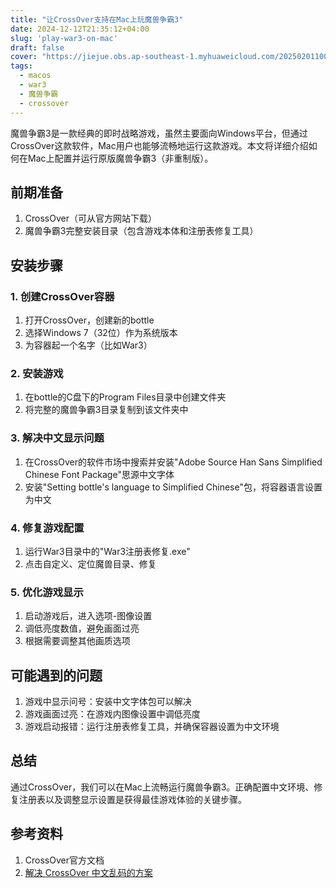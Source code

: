 ```yaml
---
title: "让CrossOver支持在Mac上玩魔兽争霸3"
date: 2024-12-12T21:35:12+04:00
slug: 'play-war3-on-mac'
draft: false
cover: "https://jiejue.obs.ap-southeast-1.myhuaweicloud.com/20250201100422602.webp"
tags:
  - macos
  - war3
  - 魔兽争霸
  - crossover
---
```


魔兽争霸3是一款经典的即时战略游戏，虽然主要面向Windows平台，但通过CrossOver这款软件，Mac用户也能够流畅地运行这款游戏。本文将详细介绍如何在Mac上配置并运行原版魔兽争霸3（非重制版）。

<!--more-->

## 前期准备

1. CrossOver（可从官方网站下载）
2. 魔兽争霸3完整安装目录（包含游戏本体和注册表修复工具）

## 安装步骤

### 1. 创建CrossOver容器

1. 打开CrossOver，创建新的bottle
2. 选择Windows 7（32位）作为系统版本
3. 为容器起一个名字（比如War3）

### 2. 安装游戏

1. 在bottle的C盘下的Program Files目录中创建文件夹
2. 将完整的魔兽争霸3目录复制到该文件夹中

### 3. 解决中文显示问题

1. 在CrossOver的软件市场中搜索并安装"Adobe Source Han Sans Simplified Chinese Font Package"思源中文字体
2. 安装"Setting bottle's language to Simplified Chinese"包，将容器语言设置为中文

### 4. 修复游戏配置

1. 运行War3目录中的"War3注册表修复.exe"
2. 点击自定义、定位魔兽目录、修复

### 5. 优化游戏显示

1. 启动游戏后，进入选项-图像设置
2. 调低亮度数值，避免画面过亮
3. 根据需要调整其他画质选项

## 可能遇到的问题

1. 游戏中显示问号：安装中文字体包可以解决
2. 游戏画面过亮：在游戏内图像设置中调低亮度
3. 游戏启动报错：运行注册表修复工具，并确保容器设置为中文环境

## 总结

通过CrossOver，我们可以在Mac上流畅运行魔兽争霸3。正确配置中文环境、修复注册表以及调整显示设置是获得最佳游戏体验的关键步骤。

## 参考资料

1. CrossOver官方文档
2. [解决 CrossOver 中文乱码的方案](https://icxzl.com/2516.html)
